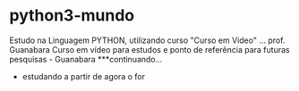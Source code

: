 # python3-mundo

Estudo na Linguagem PYTHON, utilizando curso "Curso em Video" ... prof. Guanabara
Curso em vídeo para estudos e ponto de referência para futuras pesquisas - Guanabara 
***continuando...
 * estudando a partir de agora o for 

